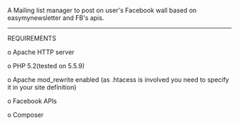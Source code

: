 A Mailing list manager to post on user's Facebook wall based on easymynewsletter and FB's apis.

-------------------------------------

REQUIREMENTS

o Apache HTTP server

o PHP 5.2(tested on 5.5.9)

o Apache mod_rewrite enabled  (as .htacess is involved you need to specify it in your site definition)

o Facebook APIs

o Composer
